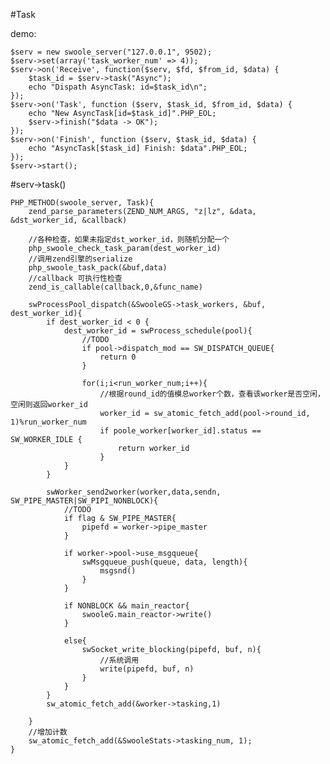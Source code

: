 #Task

demo:

    $serv = new swoole_server("127.0.0.1", 9502);
    $serv->set(array('task_worker_num' => 4));
    $serv->on('Receive', function($serv, $fd, $from_id, $data) {
        $task_id = $serv->task("Async");
        echo "Dispath AsyncTask: id=$task_id\n";
    });
    $serv->on('Task', function ($serv, $task_id, $from_id, $data) {
        echo "New AsyncTask[id=$task_id]".PHP_EOL;
        $serv->finish("$data -> OK");
    });
    $serv->on('Finish', function ($serv, $task_id, $data) {
        echo "AsyncTask[$task_id] Finish: $data".PHP_EOL;
    });
    $serv->start();

#serv->task()

    PHP_METHOD(swoole_server, Task){
        zend_parse_parameters(ZEND_NUM_ARGS, "z|lz", &data, &dst_worker_id, &callback)

        //各种检查，如果未指定dst_worker_id，则随机分配一个
        php_swoole_check_task_param(dest_worker_id)
        //调用zend引擎的serialize
        php_swoole_task_pack(&buf,data)
        //callback 可执行性检查
        zend_is_callable(callback,0,&func_name)

        swProcessPool_dispatch(&SwooleGS->task_workers, &buf, dest_worker_id){
            if dest_worker_id < 0 {
                dest_worker_id = swProcess_schedule(pool){
                    //TODO
                    if pool->dispatch_mod == SW_DISPATCH_QUEUE{
                        return 0
                    }

                    for(i;i<run_worker_num;i++){
                        //根据round_id的值模总worker个数，查看该worker是否空闲，空闲则返回worker_id
                        worker_id = sw_atomic_fetch_add(pool->round_id, 1)%run_worker_num
                        if poole_worker[worker_id].status == SW_WORKER_IDLE {
                            return worker_id
                        }
                }
            }

            swWorker_send2worker(worker,data,sendn, SW_PIPE_MASTER|SW_PIPI_NONBLOCK){
                //TODO
                if flag & SW_PIPE_MASTER{
                    pipefd = worker->pipe_master
                }

                if worker->pool->use_msgqueue{
                    swMsgqueue_push(queue, data, length){
                        msgsnd()
                    }
                }

                if NONBLOCK && main_reactor{
                    swooleG.main_reactor->write()
                }

                else{
                    swSocket_write_blocking(pipefd, buf, n){
                        //系统调用
                        write(pipefd, buf, n)
                    }
                }
            }
            sw_atomic_fetch_add(&worker->tasking,1)

        }
        //增加计数
        sw_atomic_fetch_add(&SwooleStats->tasking_num, 1);
    }


